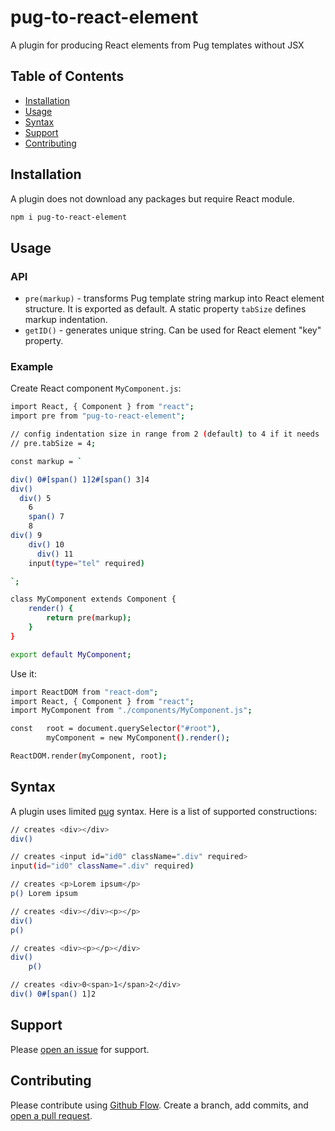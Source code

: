 # pug-to-react-element

A plugin for producing React elements from Pug templates without JSX

## Table of Contents

- [Installation](#installation)
- [Usage](#usage)
- [Syntax](#syntax)
- [Support](#support)
- [Contributing](#contributing)

## Installation

A plugin does not download any packages but require React module.

```sh
npm i pug-to-react-element
```

## Usage

### API

- `pre(markup)` - transforms Pug template string markup into React element structure. It is exported as default. A static property `tabSize` defines markup indentation.
- `getID()` - generates unique string. Can be used for React element "key" property.

### Example

Create React component `MyComponent.js`:

```sh
import React, { Component } from "react";
import pre from "pug-to-react-element";

// config indentation size in range from 2 (default) to 4 if it needs
// pre.tabSize = 4;

const markup = `

div() 0#[span() 1]2#[span() 3]4
div()
  div() 5
    6
    span() 7
    8
div() 9
    div() 10
      div() 11
    input(type="tel" required)

`;

class MyComponent extends Component {
	render() {
		return pre(markup);
	}
}

export default MyComponent;
```

Use it:

```sh
import ReactDOM from "react-dom";
import React, { Component } from "react";
import MyComponent from "./components/MyComponent.js";

const   root = document.querySelector("#root"),
        myComponent = new MyComponent().render();

ReactDOM.render(myComponent, root);
```

## Syntax

A plugin uses limited [pug](https://pugjs.org/api/getting-started.html) syntax. Here is a list of supported constructions:

```sh
// creates <div></div>
div()

// creates <input id="id0" className=".div" required>
input(id="id0" className=".div" required)

// creates <p>Lorem ipsum</p>
p() Lorem ipsum

// creates <div></div><p></p>
div()
p()

// creates <div><p></p></div>
div()
    p()

// creates <div>0<span>1</span>2</div>
div() 0#[span() 1]2
```

## Support

Please [open an issue](https://github.com/Fewed/Pug-to-React-elements/issues/new) for support.

## Contributing

Please contribute using [Github Flow](https://guides.github.com/introduction/flow/). Create a branch, add commits, and [open a pull request](https://github.com/Fewed/Pug-to-React-elements/compare).

